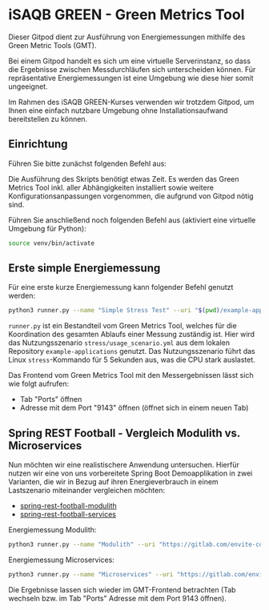 # iSAQB GREEN - Green Metrics Tool

Dieser Gitpod dient zur Ausführung von Energiemessungen mithilfe des Green Metric Tools (GMT).

Bei einem Gitpod handelt es sich um eine virtuelle Serverinstanz, so dass die Ergebnisse zwischen Messdurchläufen sich unterscheiden können. Für repräsentative Energiemessungen ist eine Umgebung wie diese hier somit ungeeignet.

Im Rahmen des iSAQB GREEN-Kurses verwenden wir trotzdem Gitpod, um Ihnen eine einfach nutzbare Umgebung ohne Installationsaufwand bereitstellen zu können.

## Einrichtung

Führen Sie bitte zunächst folgenden Befehl aus:

Die Ausführung des Skripts benötigt etwas Zeit. Es werden das Green Metrics Tool inkl. aller Abhängigkeiten installiert sowie weitere Konfigurationsanpassungen vorgenommen, die aufgrund von Gitpod nötig sind.

Führen Sie anschließend noch folgenden Befehl aus (aktiviert eine virtuelle Umgebung für Python):

```sh
source venv/bin/activate
```

## Erste simple Energiemessung

Für eine erste kurze Energiemessung kann folgender Befehl genutzt werden:

```sh
python3 runner.py --name "Simple Stress Test" --uri "$(pwd)/example-applications/" --filename "stress/usage_scenario.yml" --skip-system-checks --dev-no-optimizations
```

`runner.py` ist ein Bestandteil vom Green Metrics Tool, welches für die Koordination des gesamten Ablaufs einer Messung zuständig ist. Hier wird das Nutzungsszenario `stress/usage_scenario.yml` aus dem lokalen Repository `example-applications` genutzt. Das Nutzungsszenario führt das Linux `stress`-Kommando für 5 Sekunden aus, was die CPU stark auslastet.

Das Frontend vom Green Metrics Tool mit den Messergebnissen lässt sich wie folgt aufrufen:

- Tab "Ports" öffnen
- Adresse mit dem Port "9143" öffnen (öffnet sich in einem neuen Tab)

## Spring REST Football - Vergleich Modulith vs. Microservices

Nun möchten wir eine realistischere Anwendung untersuchen.
Hierfür nutzen wir eine von uns vorbereitete Spring Boot Demoapplikation in zwei Varianten, die wir in Bezug auf ihren Energieverbrauch in einem Lastszenario miteinander vergleichen möchten:

- [spring-rest-football-modulith](https://gitlab.com/envite-consulting/sustainable-software-architecture/isaqb-green/spring-rest-football-modulith)
- [spring-rest-football-services](https://gitlab.com/envite-consulting/sustainable-software-architecture/isaqb-green/spring-rest-football-services)

Energiemessung Modulith:

```sh
python3 runner.py --name "Modulith" --uri "https://gitlab.com/envite-consulting/sustainable-software-architecture/isaqb-green/spring-rest-football-modulith" --filename "usage_scenario-load+single.yml" --skip-system-checks --dev-no-optimizations --skip-unsafe
```

Energiemessung Microservices:

```sh
python3 runner.py --name "Microservices" --uri "https://gitlab.com/envite-consulting/sustainable-software-architecture/isaqb-green/spring-rest-football-services" --filename "usage_scenario-load+single.yml" --skip-system-checks --dev-no-optimizations --skip-unsafe
```

Die Ergebnisse lassen sich wieder im GMT-Frontend betrachten (Tab wechseln bzw. im Tab "Ports" Adresse mit dem Port 9143 öffnen).
